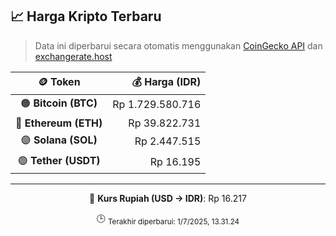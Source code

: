 

<!-- HARGA_KRIPTO -->
## 📈 Harga Kripto Terbaru

> Data ini diperbarui secara otomatis menggunakan [CoinGecko API](https://www.coingecko.com/) dan [exchangerate.host](https://exchangerate.host/)

<div align="center">

| 🪙 Token | 💰 Harga (IDR) |
|:------:|---------------:|
| 🟠 **Bitcoin (BTC)**   | Rp 1.729.580.716 |
| 🔵 **Ethereum (ETH)**  | Rp 39.822.731 |
| 🟣 **Solana (SOL)**    | Rp 2.447.515 |
| 🟢 **Tether (USDT)**   | Rp 16.195 |

---

💱 **Kurs Rupiah (USD → IDR)**: Rp 16.217

🕒 <sub>Terakhir diperbarui: 1/7/2025, 13.31.24</sub>

</div>
<!-- /HARGA_KRIPTO -->